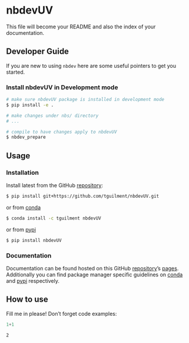 # nbdevUV


<!-- WARNING: THIS FILE WAS AUTOGENERATED! DO NOT EDIT! -->

This file will become your README and also the index of your
documentation.

## Developer Guide

If you are new to using `nbdev` here are some useful pointers to get you
started.

### Install nbdevUV in Development mode

``` sh
# make sure nbdevUV package is installed in development mode
$ pip install -e .

# make changes under nbs/ directory
# ...

# compile to have changes apply to nbdevUV
$ nbdev_prepare
```

## Usage

### Installation

Install latest from the GitHub
[repository](https://github.com/tguilment/nbdevUV):

``` sh
$ pip install git+https://github.com/tguilment/nbdevUV.git
```

or from [conda](https://anaconda.org/tguilment/nbdevUV)

``` sh
$ conda install -c tguilment nbdevUV
```

or from [pypi](https://pypi.org/project/nbdevUV/)

``` sh
$ pip install nbdevUV
```

### Documentation

Documentation can be found hosted on this GitHub
[repository](https://github.com/tguilment/nbdevUV)’s
[pages](https://tguilment.github.io/nbdevUV/). Additionally you can find
package manager specific guidelines on
[conda](https://anaconda.org/tguilment/nbdevUV) and
[pypi](https://pypi.org/project/nbdevUV/) respectively.

## How to use

Fill me in please! Don’t forget code examples:

``` python
1+1
```

    2

